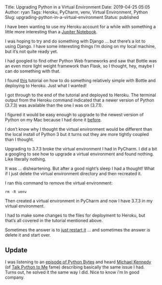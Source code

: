 Title: Upgrading Python in a Virtual Environment
Date: 2019-04-25 05:05
Author: ryan
Tags: Heroku, PyCharm, venv, Virtual Environment, Python
Slug: upgrading-python-in-a-virtual-environment
Status: published

I have been wanting to use my Heroku account for a while with something a little more interesting than a [Jupiter Notebook](https://ryan-jupyter.herokuapp.com).

I was hoping to try and do something with Django … but there’s a lot to using Django. I have some interesting things I’m doing on my local machine, but it’s not quite ready yet.

I had googled to find other Python Web frameworks and saw that Bottle was an even more light weight framework than Flask, so I thought, hey, maybe I can do something with that.

I found [this](https://github.com/chucknado/bottle_heroku_tutorial/blob/master/README.md#reqs) tutorial on how to do something relatively simple with Bottle and deploying to Heroku. Just what I wanted!

I got through to the end of the tutorial and deployed to Heroku. The terminal output from the Heroku command indicated that a newer version of Python (3.7.3) was available than the one I was on (3.7.1).

I figured it would be easy enough to upgrade to the newest version of Python on my Mac because I had done it [before](/keeping-python-up-to-date-on-macos.html).

I don’t know why I thought the virtual environment would be different than the local install of Python 3 but it turns out they are more tightly coupled than I thought.

Upgrading to 3.7.3 broke the virtual environment I had in PyCharm. I did a bit a googling to see how to upgrade a virtual environment and found nothing. Like literally nothing.

It was ... disheartening. But after a good night’s sleep I had a thought! What if I just delete the virtual environment directory and then recreated it.

I ran this command to remove the virtual environment:

    rm -R venv

Then created a virtual environment in PyCharm and now I have 3.7.3 in my virtual environment.

I had to make some changes to the files for deployment to Heroku, but that’s all covered in the tutorial mentioned above.

Sometimes the answer is to [just restart it](/did-you-try-restarting-it.html) … and sometimes the answer is delete it and start over.

## Update

I was listening to an [episode of Python Bytes](https://overcast.fm/+HjKUtfFUQ/13:45) and heard [Michael Kennedy](https://mobile.twitter.com/mkennedy) (of [Talk Python to Me](https://talkpython.fm/home) fame) describing basically the same issue I had. Turns out, he solved it the same way I did. Nice to know i’m In good company.

